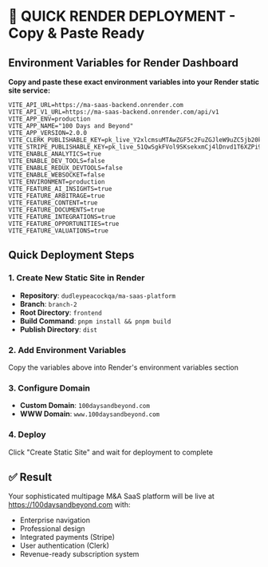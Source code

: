 # 🚀 QUICK RENDER DEPLOYMENT - Copy & Paste Ready

## Environment Variables for Render Dashboard

**Copy and paste these exact environment variables into your Render static site service:**

```
VITE_API_URL=https://ma-saas-backend.onrender.com
VITE_API_V1_URL=https://ma-saas-backend.onrender.com/api/v1
VITE_APP_ENV=production
VITE_APP_NAME="100 Days and Beyond"
VITE_APP_VERSION=2.0.0
VITE_CLERK_PUBLISHABLE_KEY=pk_live_Y2xlcmsuMTAwZGF5c2FuZGJleW9uZC5jb20k
VITE_STRIPE_PUBLISHABLE_KEY=pk_live_51QwSgkFVol9SKsekxmCj4lDnvd1T6XZPi9VWuI7eKkxNopxC1N60ypXZzwQdyk64AuAQJMvQxuIJ1VuLeOdbeWQC00mV7ZDNB1
VITE_ENABLE_ANALYTICS=true
VITE_ENABLE_DEV_TOOLS=false
VITE_ENABLE_REDUX_DEVTOOLS=false
VITE_ENABLE_WEBSOCKET=false
VITE_ENVIRONMENT=production
VITE_FEATURE_AI_INSIGHTS=true
VITE_FEATURE_ARBITRAGE=true
VITE_FEATURE_CONTENT=true
VITE_FEATURE_DOCUMENTS=true
VITE_FEATURE_INTEGRATIONS=true
VITE_FEATURE_OPPORTUNITIES=true
VITE_FEATURE_VALUATIONS=true
```

## Quick Deployment Steps

### 1. Create New Static Site in Render
- **Repository**: `dudleypeacockqa/ma-saas-platform`
- **Branch**: `branch-2`
- **Root Directory**: `frontend`
- **Build Command**: `pnpm install && pnpm build`
- **Publish Directory**: `dist`

### 2. Add Environment Variables
Copy the variables above into Render's environment variables section

### 3. Configure Domain
- **Custom Domain**: `100daysandbeyond.com`
- **WWW Domain**: `www.100daysandbeyond.com`

### 4. Deploy
Click "Create Static Site" and wait for deployment to complete

## ✅ Result
Your sophisticated multipage M&A SaaS platform will be live at https://100daysandbeyond.com with:
- Enterprise navigation
- Professional design
- Integrated payments (Stripe)
- User authentication (Clerk)
- Revenue-ready subscription system
